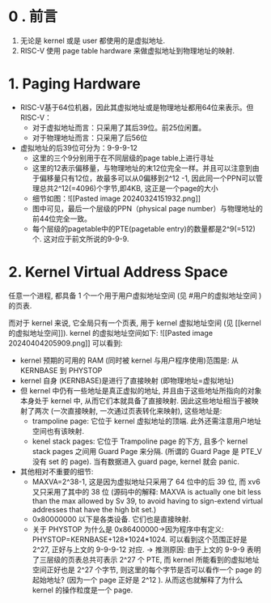 # 0 . 前言
1. 无论是 kernel 或是 user 都使用的是虚拟地址.
2. RISC-V 使用 page table hardware 来做虚拟地址到物理地址的映射.

# 1. Paging Hardware

- RISC-V基于64位机器，因此其虚拟地址或是物理地址都用64位来表示。但RISC-V：
  - 对于虚拟地址而言：只采用了其后39位。前25位闲置。
  - 对于物理地址而言：只采用了后56位
- 虚拟地址的后39位可分为：9-9-9-12
  - 这里的三个9分别用于在不同层级的page table上进行寻址
  - 这里的12表示偏移量，与物理地址的末12位完全一样。并且可以注意到由于偏移量只有12位，故最多可以从0偏移到2^12 -1, 因此同一个PPN可以管理总共2^12(=4096)个字节,即4KB, 这正是一个page的大小
  - 细节如图：![[Pasted image 20240324151932.png]]
  - 图中可见，最后一个层级的PPN（physical page number）与物理地址的前44位完全一致。
  - 每个层级的pagetable中的PTE(pagetable entry)的数量都是2^9(=512)个. 这对应于前文所说的9-9-9.

# 2. Kernel Virtual Address Space
任意一个进程, 都具备 1 个一个用于用户虚拟地址空间 (见 #用户的虚拟地址空间  )的页表. 

而对于 kernel 来说, 它全局只有一个页表, 用于 kernel 虚拟地址空间 (见 [[kernel的虚拟地址空间]]). kernel 的虚拟地址空间如下:
![[Pasted image 20240404205909.png]]
可以看到:
- kernel 预期的可用的 RAM (同时被 kernel 与用户程序使用)范围是: 从 KERNBASE 到 PHYSTOP
- kernel 自身 (KERNBASE)是进行了直接映射 (即物理地址=虚拟地址)
- 但 kernel 中仍有一些地址是真正虚拟的地址, 并且由于这些地址所指向的对象本身处于 kernel 中, 从而它们本就具备了直接映射. 因此这些地址相当于被映射了两次 (一次直接映射, 一次通过页表转化来映射), 这些地址是:
	- trampoline page: 它位于 kernel 虚拟地址的顶端. 此外还需注意用户地址空间也有该映射.
	- kenel stack pages: 它位于 Trampoline page 的下方, 且多个 kernel stack pages 之间用 Guard Page 来分隔. (所谓的 Guard Page 是 PTE_V 没有 set 的 page). 当有数据进入 guard page, kernel 就会 panic.
- 其他相对不重要的细节:
	- MAXVA=2^38-1, 这是因为虚拟地址只采用了 64 位中的后 39 位, 而 xv6 又只采用了其中的 38 位 (源码中的解释: MAXVA is actually one bit less than the max allowed by Sv 39, to avoid having to sign-extend virtual addresses that have the high bit set.)
	- 0x80000000 以下是各类设备. 它们也是直接映射.
	- 关于 PHYSTOP 为什么是 0x86400000->因为程序中有定义: PHYSTOP=KERNBASE+128\*1024\*1024. 可以看到这个范围正好是 2^27, 正好与上文的 9-9-9-12 对应. -> 推测原因: 由于上文的 9-9-9 表明了三层级的页表总共可表示 2^27 个 PTE, 而 kernel 所能看到的虚拟地址空间正好也是 2^27 个字节, 则这里的每个字节是否可以看作一个 page 的起始地址? (因为一个 page 正好是 2^12 ). 从而这也就解释了为什么 kernel 的操作粒度是一个 page.